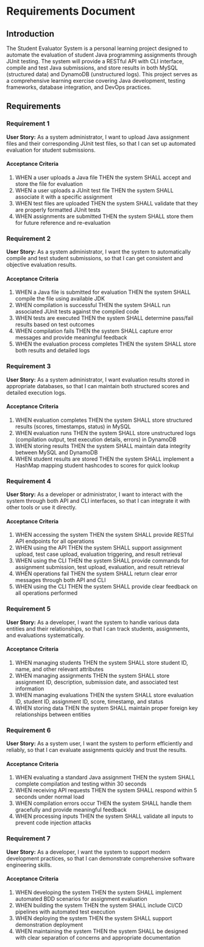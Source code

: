 # Requirements Document

## Introduction

The Student Evaluator System is a personal learning project designed to automate the evaluation of student Java programming assignments through JUnit testing. The system will provide a RESTful API with CLI interface, compile and test Java submissions, and store results in both MySQL (structured data) and DynamoDB (unstructured logs). This project serves as a comprehensive learning exercise covering Java development, testing frameworks, database integration, and DevOps practices.

## Requirements

### Requirement 1

**User Story:** As a system administrator, I want to upload Java assignment files and their corresponding JUnit test files, so that I can set up automated evaluation for student submissions.

#### Acceptance Criteria

1. WHEN a user uploads a Java file THEN the system SHALL accept and store the file for evaluation
2. WHEN a user uploads a JUnit test file THEN the system SHALL associate it with a specific assignment
3. WHEN test files are uploaded THEN the system SHALL validate that they are properly formatted JUnit tests
4. WHEN assignments are submitted THEN the system SHALL store them for future reference and re-evaluation

### Requirement 2

**User Story:** As a system administrator, I want the system to automatically compile and test student submissions, so that I can get consistent and objective evaluation results.

#### Acceptance Criteria

1. WHEN a Java file is submitted for evaluation THEN the system SHALL compile the file using available JDK
2. WHEN compilation is successful THEN the system SHALL run associated JUnit tests against the compiled code
3. WHEN tests are executed THEN the system SHALL determine pass/fail results based on test outcomes
4. WHEN compilation fails THEN the system SHALL capture error messages and provide meaningful feedback
5. WHEN the evaluation process completes THEN the system SHALL store both results and detailed logs

### Requirement 3

**User Story:** As a system administrator, I want evaluation results stored in appropriate databases, so that I can maintain both structured scores and detailed execution logs.

#### Acceptance Criteria

1. WHEN evaluation completes THEN the system SHALL store structured results (scores, timestamps, status) in MySQL
2. WHEN evaluation runs THEN the system SHALL store unstructured logs (compilation output, test execution details, errors) in DynamoDB
3. WHEN storing results THEN the system SHALL maintain data integrity between MySQL and DynamoDB
4. WHEN student results are stored THEN the system SHALL implement a HashMap mapping student hashcodes to scores for quick lookup

### Requirement 4

**User Story:** As a developer or administrator, I want to interact with the system through both API and CLI interfaces, so that I can integrate it with other tools or use it directly.

#### Acceptance Criteria

1. WHEN accessing the system THEN the system SHALL provide RESTful API endpoints for all operations
2. WHEN using the API THEN the system SHALL support assignment upload, test case upload, evaluation triggering, and result retrieval
3. WHEN using the CLI THEN the system SHALL provide commands for assignment submission, test upload, evaluation, and result retrieval
4. WHEN operations fail THEN the system SHALL return clear error messages through both API and CLI
5. WHEN using the CLI THEN the system SHALL provide clear feedback on all operations performed

### Requirement 5

**User Story:** As a developer, I want the system to handle various data entities and their relationships, so that I can track students, assignments, and evaluations systematically.

#### Acceptance Criteria

1. WHEN managing students THEN the system SHALL store student ID, name, and other relevant attributes
2. WHEN managing assignments THEN the system SHALL store assignment ID, description, submission date, and associated test information
3. WHEN managing evaluations THEN the system SHALL store evaluation ID, student ID, assignment ID, score, timestamp, and status
4. WHEN storing data THEN the system SHALL maintain proper foreign key relationships between entities

### Requirement 6

**User Story:** As a system user, I want the system to perform efficiently and reliably, so that I can evaluate assignments quickly and trust the results.

#### Acceptance Criteria

1. WHEN evaluating a standard Java assignment THEN the system SHALL complete compilation and testing within 30 seconds
2. WHEN receiving API requests THEN the system SHALL respond within 5 seconds under normal load
3. WHEN compilation errors occur THEN the system SHALL handle them gracefully and provide meaningful feedback
4. WHEN processing inputs THEN the system SHALL validate all inputs to prevent code injection attacks

### Requirement 7

**User Story:** As a developer, I want the system to support modern development practices, so that I can demonstrate comprehensive software engineering skills.

#### Acceptance Criteria

1. WHEN developing the system THEN the system SHALL implement automated BDD scenarios for assignment evaluation
2. WHEN building the system THEN the system SHALL include CI/CD pipelines with automated test execution
3. WHEN deploying the system THEN the system SHALL support demonstration deployment
4. WHEN maintaining the system THEN the system SHALL be designed with clear separation of concerns and appropriate documentation